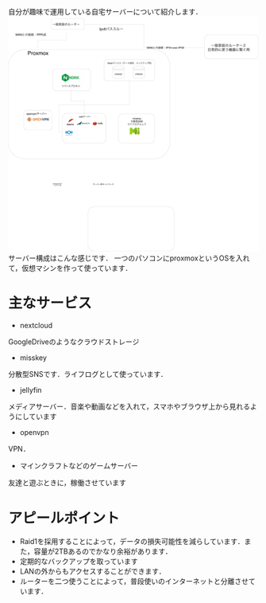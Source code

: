 自分が趣味で運用している自宅サーバーについて紹介します．
![自宅サーバーの構成図](https://raw.githubusercontent.com/tauto1127/tauto1127/00fb93962aaf0405df1c2019e73b6a1fbf9f087d/%E8%87%AA%E5%AE%85%E3%82%B5%E3%83%BC%E3%83%90%E3%83%BC%E6%A7%8B%E6%88%90%E5%9B%B3.drawio.svg)
サーバー構成はこんな感じです．
一つのパソコンにproxmoxというOSを入れて，仮想マシンを作って使っています．

# 主なサービス
- nextcloud

GoogleDriveのようなクラウドストレージ
- misskey

分散型SNSです．ライフログとして使っています．
- jellyfin

メディアサーバー．音楽や動画などを入れて，スマホやブラウザ上から見れるようにしています
- openvpn

VPN．

- マインクラフトなどのゲームサーバー

友達と遊ぶときに，稼働させています
# アピールポイント
- Raid1を採用することによって，データの損失可能性を減らしています．また，容量が2TBあるのでかなり余裕があります．
- 定期的なバックアップを取っています
- LANの外からもアクセスすることができます．
- ルーターを二つ使うことによって，普段使いのインターネットと分離させています．